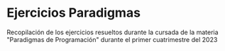 # Ejercicios Paradigmas
 Recopilación de los ejercicios resueltos durante la cursada de la materia "Paradigmas de Programación" durante el primer cuatrimestre del 2023
